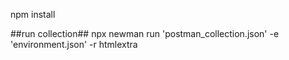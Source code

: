 npm install

##run collection## 
npx newman run 'postman_collection.json' -e 'environment.json' -r htmlextra